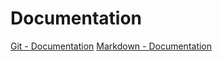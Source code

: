 # Documentation
[Git - Documentation](https://git-scm.com/doc)
[Markdown - Documentation](https://guides.github.com/features/mastering-markdown)



